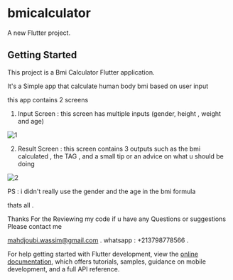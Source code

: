 # bmicalculator

A new Flutter project.

## Getting Started

This project is a  Bmi Calculator Flutter application.

It's a Simple app that calculate human body bmi based on user input 

this app contains 2 screens 

1. Input Screen : 
 this screen has multiple inputs (gender, height , weight and age) 
 
![1](https://user-images.githubusercontent.com/71595632/203564384-d79391f0-f890-4d9b-98fe-6e72bc0b0466.png)


2. Result Screen : 
 this screen contains 3 outputs such as the bmi calculated , the TAG , and a small tip or an advice on what u should be doing 
 
![2](https://user-images.githubusercontent.com/71595632/203564739-bbb490ea-228d-4232-8317-b9379649dd45.png)


PS : i didn't really use the gender and the age in the bmi formula 

thats all .

Thanks For the Reviewing my code 
if u have any Questions or suggestions 
Please contact me 

mahdjoubi.wassim@gmail.com . 
whatsapp : +213798778566 .

For help getting started with Flutter development, view the
[online documentation](https://docs.flutter.dev/), which offers tutorials,
samples, guidance on mobile development, and a full API reference.
